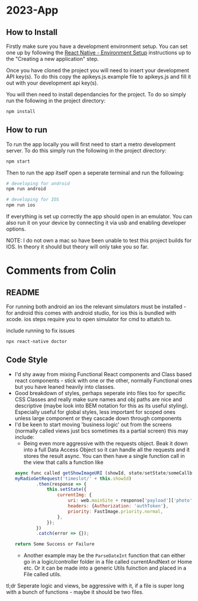 # 2023-App

## How to Install

Firstly make sure you have a development environment setup. You can set one up by following the [React Native - Environment Setup](https://reactnative.dev/docs/environment-setup) instructions up to the "Creating a new application" step.

Once you have cloned the project you will need to insert your development API key(s). To do this copy the apikeys.js.example file to apikeys.js and fill it out with your development api key(s).

You will then need to install dependancies for the project. To do so simply run the following in the project directory:

```bash
npm install
```

## How to run

To run the app locally you will first need to start a metro development server. To do this simply run the following in the project directory:

```bash
npm start
```

Then to run the app itself open a seperate terminal and run the following:

```bash
# developing for android
npm run android

# developing for IOS
npm run ios
```

If everything is set up correctly the app should open in an emulator. You can also run it on your device by connecting it via usb and enabling developer options.

NOTE: I do not own a mac so have been unable to test this project builds for IOS. In theory it should but theory will only take you so far.

# Comments from Colin

## README
For running both android an ios the relevant simulators must be installed - for android this comes with android studio, for ios this is bundled with xcode. 
ios steps require you to open simulator for cmd to attatch to.

include running to fix issues
```bash
npx react-native doctor
```

## Code Style
- I'd shy away from mixing Functional React components and Class based react components - stick with one or the other, normally Functional ones but you have leaned heavily into classes.
- Good breakdown of styles, perhaps seperate into files too for specific CSS Classes and really make sure names and obj paths are nice and descriptive (maybe look into BEM notation for this as its useful styling). Especially useful for global styles, less important for scoped ones unless large component or they cascade down through components
- I'd be keen to start moving 'business logic' out from the screens (normally called views just bcs sometimes its a partial screen) this may include:
    - Being even more aggressive with the requests object. Beak it down into a full Data Access Object so it can handle all the requests and it stores the result async. You can then have a single function call in the view that calls a function like 
    ```javascript
    async func called getShowImageURI (showId, state/setState/someCallback, ...) ->
    myRadioGetRequest('timeslot/' + this.showId)
			.then(response => {
				this.setState({
					currentImg: {
						uri: web.mainSite + response['payload']['photo'],
						headers: {Authorization: 'authToken'},
						priority: FastImage.priority.normal,
					},
				});
			})
			.catch(error => {});

    return Some Success or Failure
    ```
  - Another example may be the `ParseDateInt` function that can either go in a logic/controller folder in a file called currentAndNext or Home etc. Or it can be made into a generic Utils fuinction and placed in a File called utils. 

tl;dr Seperate logic and views, be aggressive with it, if a file is super long with a bunch of functions - maybe it should be two files.